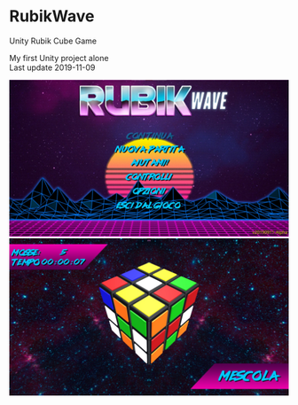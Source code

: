 # RubikWave
Unity Rubik Cube Game

My first Unity project alone<br>
Last update 2019-11-09

<img src="img1.jpg">
<img src="img2.jpg">
